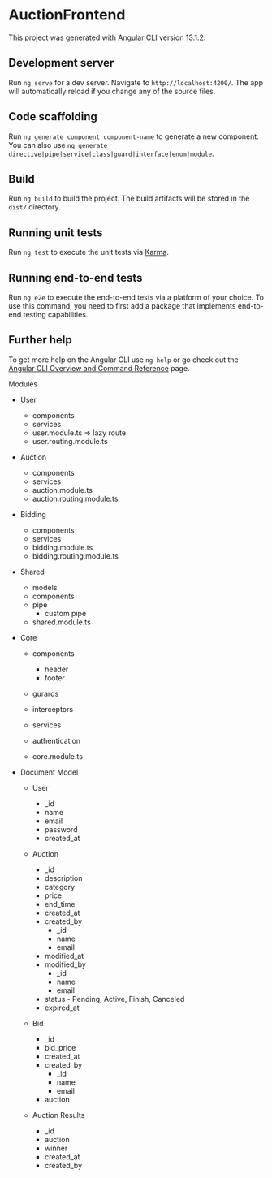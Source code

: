 # AuctionFrontend

This project was generated with [Angular CLI](https://github.com/angular/angular-cli) version 13.1.2.

## Development server

Run `ng serve` for a dev server. Navigate to `http://localhost:4200/`. The app will automatically reload if you change any of the source files.

## Code scaffolding

Run `ng generate component component-name` to generate a new component. You can also use `ng generate directive|pipe|service|class|guard|interface|enum|module`.

## Build

Run `ng build` to build the project. The build artifacts will be stored in the `dist/` directory.

## Running unit tests

Run `ng test` to execute the unit tests via [Karma](https://karma-runner.github.io).

## Running end-to-end tests

Run `ng e2e` to execute the end-to-end tests via a platform of your choice. To use this command, you need to first add a package that implements end-to-end testing capabilities.

## Further help

To get more help on the Angular CLI use `ng help` or go check out the [Angular CLI Overview and Command Reference](https://angular.io/cli) page.


Modules 
- User
    - components
    - services
    - user.module.ts => lazy route
    - user.routing.module.ts
- Auction
    - components
    - services
    - auction.module.ts
    - auction.routing.module.ts
- Bidding
    - components
    - services
    - bidding.module.ts
    - bidding.routing.module.ts
- Shared 
    - models
    - components
    - pipe 
        - custom pipe
    - shared.module.ts
    
- Core 
    - components
        - header 
        - footer
    - gurards
    - interceptors
    - services
    - authentication

    - core.module.ts

- Document Model
    - User
        - _id
        - name
        - email
        - password
        - created_at
    
    - Auction
        - _id
        - description
        - category
        - price
        - end_time
        - created_at
        - created_by
            - _id
            - name
            - email
        - modified_at
        - modified_by
            - _id
            - name
            - email
        - status - Pending, Active, Finish, Canceled
        - expired_at
    
    - Bid
        - _id
        - bid_price
        - created_at
        - created_by
            - _id
            - name
            - email
        - auction

    - Auction Results
        - _id
        - auction
        - winner 
        - created_at
        - created_by




